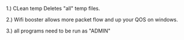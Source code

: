 1.) CLean temp Deletes "all" temp files.

2.) Wifi booster allows  more packet flow and up your QOS on windows.

3.) all programs need to be run as "ADMIN"
